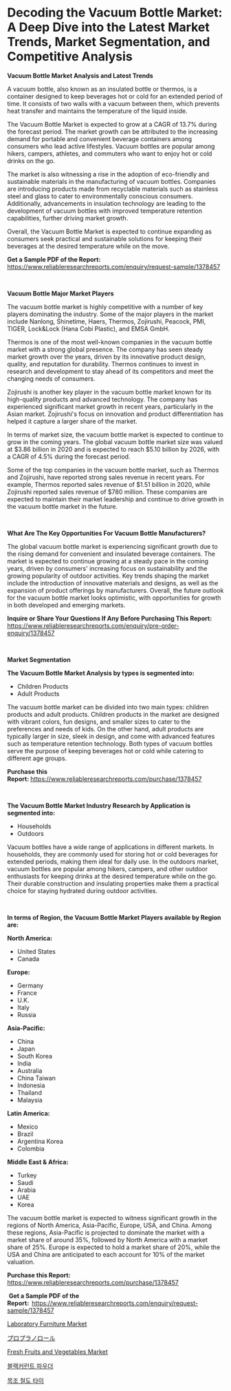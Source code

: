 <p><h1>Decoding the Vacuum Bottle Market: A Deep Dive into the Latest Market Trends, Market Segmentation, and Competitive Analysis</h1></p><p><strong>Vacuum Bottle Market Analysis and Latest Trends</strong></p>
<p><p>A vacuum bottle, also known as an insulated bottle or thermos, is a container designed to keep beverages hot or cold for an extended period of time. It consists of two walls with a vacuum between them, which prevents heat transfer and maintains the temperature of the liquid inside.</p><p>The Vacuum Bottle Market is expected to grow at a CAGR of 13.7% during the forecast period. The market growth can be attributed to the increasing demand for portable and convenient beverage containers among consumers who lead active lifestyles. Vacuum bottles are popular among hikers, campers, athletes, and commuters who want to enjoy hot or cold drinks on the go.</p><p>The market is also witnessing a rise in the adoption of eco-friendly and sustainable materials in the manufacturing of vacuum bottles. Companies are introducing products made from recyclable materials such as stainless steel and glass to cater to environmentally conscious consumers. Additionally, advancements in insulation technology are leading to the development of vacuum bottles with improved temperature retention capabilities, further driving market growth.</p><p>Overall, the Vacuum Bottle Market is expected to continue expanding as consumers seek practical and sustainable solutions for keeping their beverages at the desired temperature while on the move.</p></p>
<p><strong>Get a Sample PDF of the Report:&nbsp;</strong> <a href="https://www.reliableresearchreports.com/enquiry/request-sample/1378457">https://www.reliableresearchreports.com/enquiry/request-sample/1378457</a></p>
<p>&nbsp;</p>
<p><strong>Vacuum Bottle Major Market Players</strong></p>
<p><p>The vacuum bottle market is highly competitive with a number of key players dominating the industry. Some of the major players in the market include Nanlong, Shinetime, Haers, Thermos, Zojirushi, Peacock, PMI, TIGER, Lock&Lock (Hana Cobi Plastic), and EMSA GmbH.</p><p>Thermos is one of the most well-known companies in the vacuum bottle market with a strong global presence. The company has seen steady market growth over the years, driven by its innovative product design, quality, and reputation for durability. Thermos continues to invest in research and development to stay ahead of its competitors and meet the changing needs of consumers.</p><p>Zojirushi is another key player in the vacuum bottle market known for its high-quality products and advanced technology. The company has experienced significant market growth in recent years, particularly in the Asian market. Zojirushi's focus on innovation and product differentiation has helped it capture a larger share of the market.</p><p>In terms of market size, the vacuum bottle market is expected to continue to grow in the coming years. The global vacuum bottle market size was valued at $3.86 billion in 2020 and is expected to reach $5.10 billion by 2026, with a CAGR of 4.5% during the forecast period.</p><p>Some of the top companies in the vacuum bottle market, such as Thermos and Zojirushi, have reported strong sales revenue in recent years. For example, Thermos reported sales revenue of $1.51 billion in 2020, while Zojirushi reported sales revenue of $780 million. These companies are expected to maintain their market leadership and continue to drive growth in the vacuum bottle market in the future.</p></p>
<p>&nbsp;</p>
<p><strong>What Are The Key Opportunities For Vacuum Bottle Manufacturers?</strong></p>
<p><p>The global vacuum bottle market is experiencing significant growth due to the rising demand for convenient and insulated beverage containers. The market is expected to continue growing at a steady pace in the coming years, driven by consumers' increasing focus on sustainability and the growing popularity of outdoor activities. Key trends shaping the market include the introduction of innovative materials and designs, as well as the expansion of product offerings by manufacturers. Overall, the future outlook for the vacuum bottle market looks optimistic, with opportunities for growth in both developed and emerging markets.</p></p>
<p><strong>Inquire or Share Your Questions If Any Before Purchasing This Report:</strong> <a href="https://www.reliableresearchreports.com/enquiry/pre-order-enquiry/1378457">https://www.reliableresearchreports.com/enquiry/pre-order-enquiry/1378457</a></p>
<p>&nbsp;</p>
<p><strong>Market Segmentation</strong></p>
<p><strong>The Vacuum Bottle Market Analysis by types is segmented into:</strong></p>
<p><ul><li>Children Products</li><li>Adult Products</li></ul></p>
<p><p>The vacuum bottle market can be divided into two main types: children products and adult products. Children products in the market are designed with vibrant colors, fun designs, and smaller sizes to cater to the preferences and needs of kids. On the other hand, adult products are typically larger in size, sleek in design, and come with advanced features such as temperature retention technology. Both types of vacuum bottles serve the purpose of keeping beverages hot or cold while catering to different age groups.</p></p>
<p><strong>Purchase this Report:&nbsp;</strong><a href="https://www.reliableresearchreports.com/purchase/1378457">https://www.reliableresearchreports.com/purchase/1378457</a></p>
<p>&nbsp;</p>
<p><strong>The Vacuum Bottle Market Industry Research by Application is segmented into:</strong></p>
<p><ul><li>Households</li><li>Outdoors</li></ul></p>
<p><p>Vacuum bottles have a wide range of applications in different markets. In households, they are commonly used for storing hot or cold beverages for extended periods, making them ideal for daily use. In the outdoors market, vacuum bottles are popular among hikers, campers, and other outdoor enthusiasts for keeping drinks at the desired temperature while on the go. Their durable construction and insulating properties make them a practical choice for staying hydrated during outdoor activities.</p></p>
<p>&nbsp;</p>
<p><strong>In terms of Region, the Vacuum Bottle Market Players available by Region are:</strong></p>
<p>
    <p> <strong> North America: </strong>
        <ul>
            <li>United States</li>
            <li>Canada</li>
        </ul>
        </p> 
    <p> <strong> Europe: </strong>
        <ul>
            <li>Germany</li>
            <li>France</li>
            <li>U.K.</li>
            <li>Italy</li>
            <li>Russia</li>
        </ul>
        </p> 
    <p> <strong> Asia-Pacific: </strong>
        <ul>
            <li>China</li>
            <li>Japan</li>
            <li>South Korea</li>
            <li>India</li>
            <li>Australia</li>
            <li>China Taiwan</li>
            <li>Indonesia</li>
            <li>Thailand</li>
            <li>Malaysia</li>
        </ul>
        </p> 
    <p> <strong> Latin America: </strong>
        <ul>
            <li>Mexico</li>
            <li>Brazil</li>
            <li>Argentina Korea</li>
            <li>Colombia</li>
        </ul>
        </p> 
    <p> <strong> Middle East & Africa: </strong>
        <ul>
            <li>Turkey</li>
            <li>Saudi</li>
            <li>Arabia</li>
            <li>UAE</li>
            <li>Korea</li>
        </ul>
    </p>
    </p>
<p><p>The vacuum bottle market is expected to witness significant growth in the regions of North America, Asia-Pacific, Europe, USA, and China. Among these regions, Asia-Pacific is projected to dominate the market with a market share of around 35%, followed by North America with a market share of 25%. Europe is expected to hold a market share of 20%, while the USA and China are anticipated to each account for 10% of the market valuation.</p></p>
<p><strong>Purchase this Report: </strong><a href="https://www.reliableresearchreports.com/purchase/1378457">https://www.reliableresearchreports.com/purchase/1378457</a></p>
<p>&nbsp;<strong>Get a Sample PDF of the Report:&nbsp;&nbsp;</strong><a href="https://www.reliableresearchreports.com/enquiry/request-sample/1378457">https://www.reliableresearchreports.com/enquiry/request-sample/1378457</a></p>
<p><strong></strong></p>
<p><p><a href="https://github.com/jodemen/Market-Research-Report-List-1/blob/main/laboratory-furniture-market.md">Laboratory Furniture Market</a></p><p><a href="https://medium.com/@colbu56546/%E3%83%97%E3%83%AD%E3%83%97%E3%83%A9%E3%83%8E%E3%83%AD%E3%83%BC%E3%83%AB%E5%B8%82%E5%A0%B4-%E3%82%BF%E3%82%A4%E3%83%97-%E3%82%A2%E3%83%97%E3%83%AA%E3%82%B1%E3%83%BC%E3%82%B7%E3%83%A7%E3%83%B3-%E5%9C%B0%E7%90%86%E3%81%AB%E3%82%88%E3%82%8B%E5%8C%85%E6%8B%AC%E7%9A%84%E8%A9%95%E4%BE%A1-e94ca79236f3">プロプラノロール</a></p><p><a href="https://github.com/jj19131/Market-Research-Report-List-1/blob/main/fresh-fruits-and-vegetables-market.md">Fresh Fruits and Vegetables Market</a></p><p><a href="https://medium.com/@gummibear5656757/%EB%B8%94%EB%9E%99%EC%BB%A4%EB%9F%B0%ED%8A%B8-%ED%8C%8C%EC%9A%B0%EB%8D%94-%EC%8B%9C%EC%9E%A5%EC%9D%80-%EC%8B%9C%EC%9E%A5-%EC%A0%90%EC%9C%A0%EC%9C%A8-%EC%8B%9C%EC%9E%A5-%EB%8F%99%ED%96%A5-%EB%B0%8F-%EC%8B%9C%EC%9E%A5-%EC%84%B1%EC%9E%A5%EC%97%90-%EB%8C%80%ED%95%9C-%EC%A0%95%EB%B3%B4%EB%A5%BC-%EC%A0%9C%EA%B3%B5%ED%95%9C%EB%8B%A4-f7769e5f5d26">블랙커런트 파우더</a></p><p><a href="https://medium.com/@everettilkinson56562023/%EB%AA%A9%EC%9E%AC-%EC%B2%A0%EB%8F%84-%ED%9A%8C%EB%A1%9C-%EC%8B%9C%EC%9E%A5-%EC%9C%A0%ED%98%95-%EC%9D%91%EC%9A%A9-%EB%B0%8F-%EC%A7%80%EB%A6%AC%EB%B3%84-%EC%A2%85%ED%95%A9-%ED%8F%89%EA%B0%80-56aeb3467144">목조 철도 타이</a></p></p>